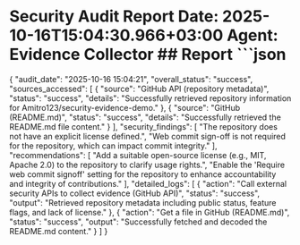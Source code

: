 # Security Audit Report  **Date**: 2025-10-16T15:04:30.966+03:00 **Agent**: Evidence Collector  ## Report  ```json
{
  "audit_date": "2025-10-16 15:04:21",
  "overall_status": "success",
  "sources_accessed": [
    {
      "source": "GitHub API (repository metadata)",
      "status": "success",
      "details": "Successfully retrieved repository information for Amitro123/security-evidence-demo."
    },
    {
      "source": "GitHub (README.md)",
      "status": "success",
      "details": "Successfully retrieved the README.md file content."
    }
  ],
  "security_findings": [
    "The repository does not have an explicit license defined.",
    "Web commit sign-off is not required for the repository, which can impact commit integrity."
  ],
  "recommendations": [
    "Add a suitable open-source license (e.g., MIT, Apache 2.0) to the repository to clarify usage rights.",
    "Enable the 'Require web commit signoff' setting for the repository to enhance accountability and integrity of contributions."
  ],
  "detailed_logs": [
    {
      "action": "Call external security APIs to collect evidence (GitHub API)",
      "status": "success",
      "output": "Retrieved repository metadata including public status, feature flags, and lack of license."
    },
    {
      "action": "Get a file in GitHub (README.md)",
      "status": "success",
      "output": "Successfully fetched and decoded the README.md content."
    }
  ]
}
```